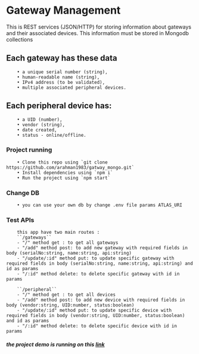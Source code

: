 # Gateway Management
This is REST services (JSON/HTTP) for storing information about gateways and their associated devices. 
This information must be stored in Mongodb collections

## Each gateway has these data
        • a unique serial number (string), 
        • human-readable name (string),
        • IPv4 address (to be validated),
        • multiple associated peripheral devices. 

## Each peripheral device has:
        • a UID (number),
        • vendor (string),
        • date created,
        • status - online/offline.

### Project running
        • Clone this repo using `git clone https://github.com/arahman1983/gatway_mongo.git`
        • Install dependencies using `npm i`
        • Run the project using `npm start`
        
### Change DB
        • you can use your own db by change .env file params ATLAS_URI

### Test APIs
        this app have two main routes :
        ``/gateways``
        - "/" method get : to get all gateways
        - "/add" method post: to add new gateway with required fields in body (serialNo:string, name:string, api:string)
        - "/update/:id" method put: to update specific gateway with required fields in body (serialNo:string, name:string, api:string) and id as params
        - "/:id" method delete: to delete specific gateway with id in params

        ``/peripheral``
        - "/" method get : to get all devices
        - "/add" method post: to add new device with required fields in body (vendor:string, UID:number, status:boolean)
        - "/update/:id" method put: to update specific device with required fields in body (vendor:string, UID:number, status:boolean) and id as params
        - "/:id" method delete: to delete specific device with id in params

##### the project demo is running on this [link](https://gatewayapis.herokuapp.com) 
